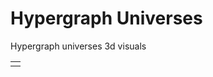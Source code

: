 # Hypergraph Universes
Hypergraph universes 3d visuals

<table>
<td><a href="./"></a></td>
</table>
